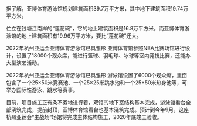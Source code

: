 据了解，亚博体育游泳馆规划建筑面积39.7万平方米，其中地下建筑面积19.74万平方米。

伫立在钱塘江南岸的“莲花碗”，它的地上建筑面积是16.8万平方米。而亚博体育游泳馆的地上建筑面积有19.96万平方米，要比“莲花碗”还大。

2022年杭州亚运会亚博体育游泳馆已具雏形
亚博体育馆参照NBA比赛场馆进行设计，设置了18000个观众席，能进行篮球、羽毛球、冰球等室内竞技比赛，还能办大型演艺活动。

2022年杭州亚运会亚博体育游泳馆已具雏形
游泳馆设置了6000个观众席，里面包含了一个25×50米竞赛池、一个25×25米跳水池和一个25×50米热身池等，可举办国际性游泳、跳水等赛事。

目前，项目施工正有条不紊地进行着，双馆的地下室结构基本完成，游泳馆看台全部浇筑完成，提前封顶，亚博体育馆看台也基本浇筑完成。预计到今年9月，这座杭州亚运会“主战场”场馆将完成主体结构施工，2020年底竣工验收。